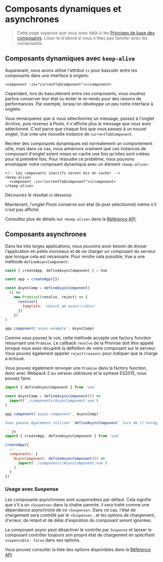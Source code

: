 # Composants dynamiques et asynchrones

> Cette page suppose que vous avez déjà lu les [Principes de base des composants](component-basics.md). Lisez-le d'abord si vous n'êtes pas familier avec les composants.

## Composants dynamiques avec `keep-alive`

Auparavant, nous avons utilisé l'attribut `is` pour basculer entre les composants dans une interface à onglets:

```vue-html
<component :is="currentTabComponent"></component>
```

Cependant, lors du basculement entre ces composants, vous voudrez parfois conserver leur état ou éviter le re-rendu pour des raisons de performances. Par exemple, lorsqu'on développe un peu notre interface à onglets:

<common-codepen-snippet title="Dynamic components: without keep-alive" slug="jOPjZOe" tab="html,result" :preview="false" />

Vous remarquerez que si vous sélectionnez un message, passez à l'onglet _Archive_, puis revenez à _Posts_, il n'affiche plus le message que vous avez sélectionné. C'est parce que chaque fois que vous passez à un nouvel onglet, Vue crée une nouvelle instance de `currentTabComponent`.

Recréer des composants dynamiques est normalement un comportement utile, mais dans ce cas, nous aimerions vraiment que ces instances de composant d'onglet soient mises en cache une fois qu'elles sont créées pour la première fois. Pour résoudre ce problème, nous pouvons envelopper notre composant dynamique avec un élément `<keep-alive>`:

```vue-html
<!-- Les composants inactifs seront mis en cache! -->
<keep-alive>
  <component :is="currentTabComponent"></component>
</keep-alive>
```

Découvrez le résultat ci-dessous:

<common-codepen-snippet title="Dynamic components: with keep-alive" slug="VwLJQvP" tab="html,result" :preview="false" />

Maintenant, l'onglet _Posts_ conserve son état (le post sélectionné) même s'il n'est pas affiché.

Consultez plus de détails sur `<keep-alive>` dans la [Référence API](../api/built-in-components.html#keep-alive).

## Composants asynchrones

Dans les très larges applications, nous pouvons avoir besoin de diviser l'application en petits morceaux et de ne charger un composant du serveur que lorsque cela est nécessaire. Pour rendre cela possible, Vue a une méthode `defineAsyncComponent`:

```js
const { createApp, defineAsyncComponent } = Vue

const app = createApp({})

const AsyncComp = defineAsyncComponent(
  () =>
    new Promise((resolve, reject) => {
      resolve({
        template: '<div>I am async!</div>'
      })
    })
)

app.component('async-example', AsyncComp)
```

Comme vous pouvez le voir, cette méthode accepte une factory function retournant une `Promise`. Le callback `resolve` de la Promise doit être appelé lorsque vous avez récupéré la définition de votre composant sur le serveur. Vous pouvez également appeler `reject(reason)` pour indiquer que la charge a échoué.

Vous pouvez également renvoyer une `Promise` dans la factory function, donc avec Webpack 2 ou version ultérieure et la syntaxe ES2015, vous pouvez faire:

````js
import { defineAsyncComponent } from 'vue'

const AsyncComp = defineAsyncComponent(() =>
  import('./components/AsyncComponent.vue')
)

app.component('async-component', AsyncComp)```

Vous pouvez également utiliser `defineAsyncComponent` lors de [l'enregistrement d'un composant local](component-registration.html#local-registration):

```js
import { createApp, defineAsyncComponent } from 'vue'

createApp({
  // ...
  components: {
    AsyncComponent: defineAsyncComponent(() =>
      import('./components/AsyncComponent.vue')
    )
  }
})
````

### Usage avec Suspense

Les composants asynchrones sont _suspensibles_ par défaut. Cela signifie que s'il a un `<Suspense>` dans la chaîne parente, il sera traité comme une dépendance asynchrone de ce `<Suspense>`. Dans ce cas, l'état de chargement sera contrôlé par le `<Suspense>` , et les options de chargement, d'erreur, de retard et de délai d'expiration du composant seront ignorées.

Le composant async peut désactiver le contrôle par `Suspense` et laisser le composant contrôler toujours son propre état de chargement en spécifiant `suspensible: false` dans ses options.

Vous pouvez consulter la liste des options disponibles dans la [Référence API](../api/global-api.html#arguments-4)
